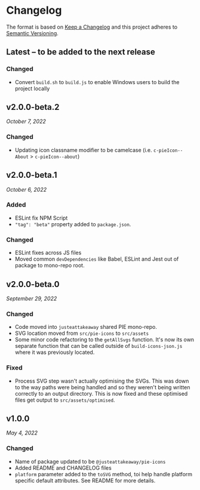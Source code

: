# Changelog

The format is based on [Keep a Changelog](http://keepachangelog.com/en/1.0.0/)
and this project adheres to [Semantic Versioning](http://semver.org/spec/v2.0.0.html).


Latest – to be added to the next release
------------------------------
### Changed
- Convert `build.sh` to `build.js` to enable Windows users to build the project locally


v2.0.0-beta.2
------------------------------
*October 7, 2022*

### Changed
- Updating icon classname modifier to be camelcase (i.e. `c-pieIcon--About` > `c-pieIcon--about`)


v2.0.0-beta.1
------------------------------
*October 6, 2022*

### Added
- ESLint fix NPM Script
- `"tag": "beta"` property added to `package.json`.

### Changed
- ESLint fixes across JS files
- Moved common `devDependencies` like Babel, ESLint and Jest out of package to mono-repo root.


v2.0.0-beta.0
------------------------------
*September 29, 2022*

### Changed
- Code moved into `justeattakeaway` shared PIE mono-repo.
- SVG location moved from `src/pie-icons` to `src/assets`
- Some minor code refactoring to the `getAllSvgs` function. It's now its own separate function that can be called outside of `build-icons-json.js` where it was previously located.

### Fixed
- Process SVG step wasn't actually optimising the SVGs. This was down to the way paths were being handled and so they weren't being written correctly to an output directory. This is now fixed and these optimised files get output to `src/assets/optimised`.


v1.0.0
------------------------------
*May 4, 2022*

### Changed
- Name of package updated to be `@justeattakeaway/pie-icons`
- Added README and CHANGELOG files
- `platform` parameter added to the `toSVG` method, toi help handle platform specific default attributes. See README for more details.
